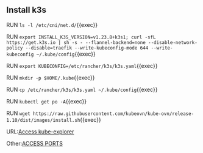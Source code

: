 ## Install k3s

RUN `ls -l /etc/cni/net.d/`{{exec}}

RUN `export INSTALL_K3S_VERSION=v1.23.8+k3s1; curl -sfL https://get.k3s.io | sh -s - --flannel-backend=none --disable-network-policy --disable=traefik --write-kubeconfig-mode 644 --write-kubeconfig ~/.kube/config`{{exec}}

RUN `export KUBECONFIG=/etc/rancher/k3s/k3s.yaml`{{exec}}       

RUN `mkdir -p $HOME/.kube`{{exec}}   

RUN `cp /etc/rancher/k3s/k3s.yaml ~/.kube/config`{{exec}}   

RUN `kubectl get po -A`{{exec}}

RUN `wget https://raw.githubusercontent.com/kubeovn/kube-ovn/release-1.10/dist/images/install.sh`{{exec}}    


URL:[Access kube-explorer]({{TRAFFIC_HOST1_9898}})    

Other:[ACCESS PORTS]({{TRAFFIC_SELECTOR}})
